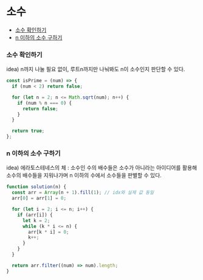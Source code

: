 # 소수
- [소수 확인하기](#소수-확인하기)
- [n 이하의 소수 구하기](#n-이하의-소수-구하기)



### **소수 확인하기**

idea) n까지 나눌 필요 없이, 루트n까지만 나눠봐도 n이 소수인지 판단할 수 있다.

```js
const isPrime = (num) => {
  if (num < 2) return false;

  for (let n = 2; n <= Math.sqrt(num); n++) {
    if (num % n === 0) {
      return false;
    }
  }

  return true;
};
```



### **n 이하의 소수 구하기**

idea) 에라토스테네스의 체
: 소수인 수의 배수들은 소수가 아니라는 아이디어를 활용해 소수의 배수들을 지워나가며 n 이하의 수에서 소수들을 판별할 수 있다.

```js
function solution(n) {
  const arr = Array(n + 1).fill(1); // idx와 실제 값 동일
  arr[0] = arr[1] = 0;

  for (let i = 2; i <= n; i++) {
    if (arr[i]) {
      let k = 2;
      while (k * i <= n) {
        arr[k * i] = 0;
        k++;
      }
    }
  }

  return arr.filter((num) => num).length;
}
```

